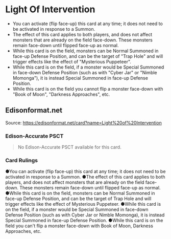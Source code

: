 # Light Of Intervention

*   You can activate (flip face-up) this card at any time; it does not need to be activated in response to a Summon.
*   The effect of this card applies to both players, and does not affect monsters that are already on the field face-down. These monsters remain face-down until flipped face-up as normal.
*   While this card is on the field, monsters can be Normal Summoned in face-up Defense Position, and can be the target of "Trap Hole" and will trigger effects like the effect of "Mysterious Puppeteer".
*   While this card is on the field, if a monster would be Special Summoned in face-down Defense Position (such as with "Cyber Jar" or "Nimble Momonga"), it is instead Special Summoned in face-up Defense Position.
*   While this card is on the field you cannot flip a monster face-down with "Book of Moon", "Darkness Approaches", etc.

## Edisonformat.net

Source: https://edisonformat.net/card?name=Light%20of%20Intervention

### Edison-Accurate PSCT

> No Edison-Accurate PSCT available for this card.

### Card Rulings

●You can activate (flip face-up) this card at any time; it does not need to be activated in response to a Summon.
●The effect of this card applies to both players, and does not affect monsters that are already on the field face-down. These monsters remain face-down until flipped face-up as normal.
●While this card is on the field, monsters can be Normal Summoned in face-up Defense Position, and can be the target of Trap Hole and will trigger effects like the effect of Mysterious Puppeteer.
●While this card is on the field, if a monster would be Special Summoned in face-down Defense Position (such as with Cyber Jar or Nimble Momonga), it is instead Special Summoned in face-up Defense Position.
●While this card is on the field you can't flip a monster face-down with Book of Moon, Darkness Approaches, etc.
            